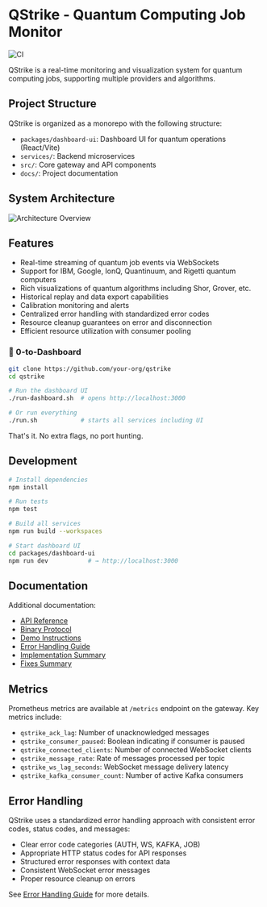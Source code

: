 # QStrike - Quantum Computing Job Monitor

![CI](https://github.com/username/qstrike/workflows/CI/badge.svg)

QStrike is a real-time monitoring and visualization system for quantum computing jobs, supporting multiple providers and algorithms.

## Project Structure

QStrike is organized as a monorepo with the following structure:

- `packages/dashboard-ui`: Dashboard UI for quantum operations (React/Vite)
- `services/`: Backend microservices
- `src/`: Core gateway and API components
- `docs/`: Project documentation

## System Architecture

![Architecture Overview](docs/ARCH_OVERVIEW.svg)

## Features

- Real-time streaming of quantum job events via WebSockets
- Support for IBM, Google, IonQ, Quantinuum, and Rigetti quantum computers
- Rich visualizations of quantum algorithms including Shor, Grover, etc.
- Historical replay and data export capabilities
- Calibration monitoring and alerts
- Centralized error handling with standardized error codes
- Resource cleanup guarantees on error and disconnection
- Efficient resource utilization with consumer pooling

### 🚀 0-to-Dashboard

```bash
git clone https://github.com/your-org/qstrike
cd qstrike

# Run the dashboard UI
./run-dashboard.sh  # opens http://localhost:3000

# Or run everything
./run.sh            # starts all services including UI
```

That's it. No extra flags, no port hunting.

## Development

```bash
# Install dependencies
npm install

# Run tests
npm test

# Build all services
npm run build --workspaces

# Start dashboard UI
cd packages/dashboard-ui
npm run dev           # → http://localhost:3000
```

## Documentation

Additional documentation:
- [API Reference](docs/api/openapi.yaml)
- [Binary Protocol](BINARY-PROTOCOL.md)
- [Demo Instructions](DEMO.md)
- [Error Handling Guide](docs/ERROR-HANDLING.md)
- [Implementation Summary](IMPLEMENTATION-SUMMARY.md)
- [Fixes Summary](FIXES_SUMMARY.md)

## Metrics

Prometheus metrics are available at `/metrics` endpoint on the gateway.
Key metrics include:
- `qstrike_ack_lag`: Number of unacknowledged messages
- `qstrike_consumer_paused`: Boolean indicating if consumer is paused
- `qstrike_connected_clients`: Number of connected WebSocket clients
- `qstrike_message_rate`: Rate of messages processed per topic
- `qstrike_ws_lag_seconds`: WebSocket message delivery latency
- `qstrike_kafka_consumer_count`: Number of active Kafka consumers

## Error Handling

QStrike uses a standardized error handling approach with consistent error codes, status codes, and messages:

- Clear error code categories (AUTH, WS, KAFKA, JOB)
- Appropriate HTTP status codes for API responses
- Structured error responses with context data
- Consistent WebSocket error messages
- Proper resource cleanup on errors

See [Error Handling Guide](docs/ERROR-HANDLING.md) for more details.

